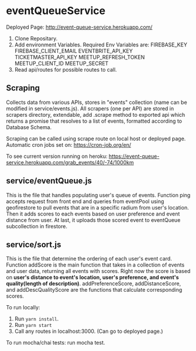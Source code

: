 # eventQueueService
Deployed Page: http://event-queue-service.herokuapp.com/

1. Clone Repositary.
2. Add environment Variables. Required Env Variables are: 
FIREBASE_KEY
FIREBASE_CLIENT_EMAIL
EVENTBRITE_API_KEY
TICKETMASTER_API_KEY
MEETUP_REFRESH_TOKEN
MEETUP_CLIENT_ID
MEETUP_SECRET
3. Read api/routes for possible routes to call.

## Scraping
Collects data from various APIs, stores in "events" collection (name can be modified in service/events.js).
All scrapers (one per API) are stored in scrapers directory, extendable, add .scrape method to exported api which
returns a promise that resolves to a list of events, formatted according to Database Schema. 

Scraping can be called using scrape route on local host or deployed page.
Automatic cron jobs set on: https://cron-job.org/en/

To see current version running on heroku: 
https://event-queue-service.herokuapp.com/grab_events/40/-74/1000km

## service/eventQueue.js
This is the file that handles populating user's queue of events.
Function ping accepts request from front end and queries from eventPool using geofirestore to pull events that are in a specific radium from user's location. Then it adds scores to each events based on user preference and event distance from user. At last, it uploads those scored event to eventQueue subcollection in firestore. 

## service/sort.js
This is the file that determine the ordering of each user's event card. Function addScore is the main function that takes in a collection of events and user data, returning all events with scores. Right now the score is based on **user's distance to event's location, user's preference, and event's quality(length of description)**. addPreferenceScore, addDistanceScore, and addDescQualityScore are the functions that calculate corresponding scores.

To run locally:
1. Run `yarn install`.
2. Run `yarn start`
3. Call any routes in localhost:3000. (Can go to deployed page.)

To run mocha/chai tests:
    run mocha test.
